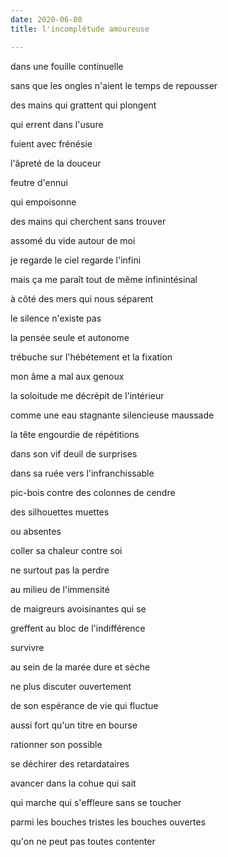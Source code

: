 ```yaml
---
date: 2020-06-08
title: l'incomplétude amoureuse

---
```


dans une fouille continuelle

sans que les ongles n'aient le temps de repousser

des mains qui grattent qui plongent

qui errent dans l'usure

fuient avec frénésie

l'âpreté de la douceur

feutre d'ennui

qui empoisonne


des mains qui cherchent sans trouver

assomé du vide autour de moi

je regarde le ciel regarde l'infini

mais ça me paraît tout de même infinintésinal

à côté des mers qui nous séparent


le silence n'existe pas


la pensée seule et autonome

trébuche sur l'hébétement et la fixation

mon âme a mal aux genoux

la soloitude me décrépit de l'intérieur

comme une eau stagnante silencieuse maussade


la tête engourdie de répétitions

dans son vif deuil de surprises

dans sa ruée vers l'infranchissable

pic-bois contre des colonnes de cendre

des silhouettes muettes

ou absentes

coller sa chaleur contre soi

ne surtout pas la perdre

au milieu de l'immensité

de maigreurs avoisinantes qui se

greffent au bloc de l'indifférence


survivre

au sein de la marée dure et sèche

ne plus discuter ouvertement

de son espérance de vie qui fluctue

aussi fort qu'un titre en bourse

rationner son possible

se déchirer des retardataires

avancer dans la cohue qui sait

qui marche qui s'effleure sans se toucher

parmi les bouches tristes les bouches ouvertes

qu'on ne peut pas toutes contenter

